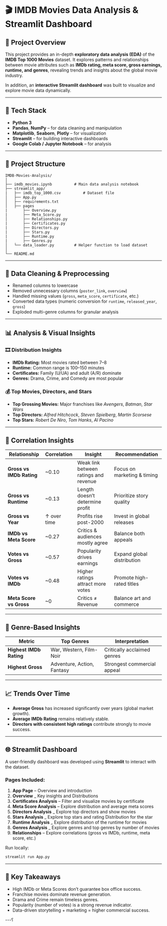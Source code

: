 # 🎬 IMDB Movies Data Analysis & Streamlit Dashboard

## 📖 Project Overview

This project provides an in-depth **exploratory data analysis (EDA)** of the **IMDB Top 1000 Movies** dataset.
It explores patterns and relationships between movie attributes such as **IMDb rating, meta score, gross earnings, runtime, and genres**, revealing trends and insights about the global movie industry.

In addition, an **interactive Streamlit dashboard** was built to visualize and explore movie data dynamically.

---

## 🧰 Tech Stack

* **Python 3**
* **Pandas**, **NumPy** – for data cleaning and manipulation
* **Matplotlib**, **Seaborn**, **Plotly** – for visualization
* **Streamlit** – for building interactive dashboards
* **Google Colab / Jupyter Notebook** – for analysis

---

## 📂 Project Structure

```
IMDB-Movies-Analysis/
│
├── imdb_movies.ipynb          # Main data analysis notebook
├── streamlit_app/
|   ├── imdb_top_1000.csv          # Dataset file
│   ├── App.py
│   ├── requirements.txt
│   ├── pages
|       ├── Overview.py
|       ├── Meta_Score.py
│       ├── Relationships.py
|       ├── Certificates.py
|       ├── Directors.py
|       ├── Stars.py
|       ├── Runtime.py
|       ├── Genres.py    
│   └── data_loader.py         # Helper function to load dataset
│
└── README.md
```

---

## 🧹 Data Cleaning & Preprocessing

* Renamed columns to lowercase
* Removed unnecessary columns (`poster_link`, `overview`)
* Handled missing values (`gross`, `meta_score`, `certificate`, etc.)
* Converted data types (numeric conversion for `runtime`, `released_year`, `gross`)
* Exploded multi-genre columns for granular analysis

---

## 📊 Analysis & Visual Insights

### 🎞️ Distribution Insights

* **IMDb Rating:** Most movies rated between 7–8
* **Runtime:** Common range is 100–150 minutes
* **Certificates:** Family (U/UA) and adult (A/R) dominate
* **Genres:** Drama, Crime, and Comedy are most popular

### 💰 Top Movies, Directors, and Stars

* **Top Grossing Movies:** Major franchises like *Avengers*, *Batman*, *Star Wars*
* **Top Directors:** *Alfred Hitchcock*, *Steven Spielberg*, *Martin Scorsese*
* **Top Stars:** *Robert De Niro*, *Tom Hanks*, *Al Pacino*

---

## 🔗 Correlation Insights

| Relationship             | Correlation | Insight                               | Recommendation              |
| ------------------------ | ----------- | ------------------------------------- | --------------------------- |
| **Gross vs IMDb Rating** | ~0.10       | Weak link between ratings and revenue | Focus on marketing & timing |
| **Gross vs Runtime**     | ~0.13       | Length doesn’t determine profit       | Prioritize story quality    |
| **Gross vs Year**        | ↑ over time | Profits rise post-2000                | Invest in global releases   |
| **IMDb vs Meta Score**   | ~0.27       | Critics & audiences mostly agree      | Balance both appeals        |
| **Votes vs Gross**       | ~0.57       | Popularity drives earnings            | Expand global distribution  |
| **Votes vs IMDb**        | ~0.48       | Higher ratings attract more votes     | Promote high-rated titles   |
| **Meta Score vs Gross**  | ~0          | Critics ≠ Revenue                     | Balance art and commerce    |

---

## 🧠 Genre-Based Insights

| Metric                  | Top Genres                 | Interpretation              |
| ----------------------- | -------------------------- | --------------------------- |
| **Highest IMDb Rating** | War, Western, Film-Noir    | Critically acclaimed genres |
| **Highest Gross**       | Adventure, Action, Fantasy | Strongest commercial appeal |

---

## 📈 Trends Over Time

* **Average Gross** has increased significantly over years (global market growth).
* **Average IMDb Rating** remains relatively stable.
* **Directors with consistent high ratings** contribute strongly to movie success.

---

## 🌐 Streamlit Dashboard

A user-friendly dashboard was developed using **Streamlit** to interact with the dataset.

### Pages Included:

1. **App Page** – Overview and introduction
2. **Overview** _ Key insights and Distributions
3. **Certificates Analysis** – Filter and visualize movies by certificate
4. **Meta Score Analysis** – Explore distribution and average meta scores
5. **Directors Analysis** _ Explore top directors and show movies
6. **Stars Analysis** _ Explore top stars and rating Distribution for the star
7. **Runtime Analysis** _ Explore distribution of the runtime for movies
8. **Genres Analysis** _ Explore genres and top genres by number of movies
9. **Relationships** – Explore correlations (gross vs IMDb, runtime, meta score, etc.)

Run locally:

```bash
streamlit run App.py
```

---

## 🎯 Key Takeaways

* High IMDb or Meta Scores don’t guarantee box office success.
* Franchise movies dominate revenue generation.
* Drama and Crime remain timeless genres.
* Popularity (number of votes) is a strong revenue indicator.
* Data-driven storytelling + marketing = higher commercial success.

---؟
